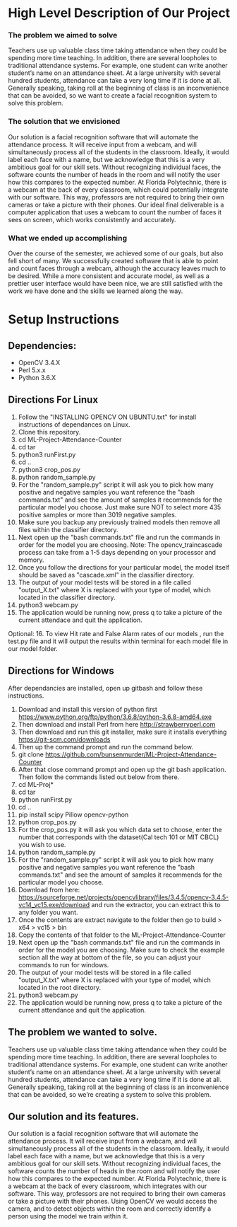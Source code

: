 # High Level Description of Our Project
### The problem we aimed to solve
Teachers use up valuable class time taking attendance when they could be spending more time teaching. In addition, there are several loopholes to traditional attendance systems. For example, one student can write another student’s name on an attendance sheet. At a large university with several hundred students, attendance can take a very long time if it is done at all. Generally speaking, taking roll at the beginning of class is an inconvenience that can be avoided, so we want to create a facial recognition system to solve this problem. 

### The solution that we envisioned
Our solution is a facial recognition software that will automate the attendance process. It will receive input from a webcam, and will simultaneously process all of the students in the classroom. Ideally, it would label each face with a name, but we acknowledge that this is a very ambitious goal for our skill sets. Without recognizing individual faces, the software counts the number of heads in the room and will notify the user how this compares to the expected number. At Florida Polytechnic, there is a webcam at the back of every classroom, which could potentially integrate with our software. This way, professors are not required to bring their own cameras or take a picture with their phones. Our ideal final deliverable is a computer application that uses a webcam to count the number of faces it sees on screen, which works consistently and accurately.

### What we ended up accomplishing
Over the course of the semester, we achieved some of our goals, but also fell short of many. We successfully created software that is able to point and count faces through a webcam, although the accuracy leaves much to be desired. While a more consistent and accurate model, as well as a prettier user interface would have been nice, we are still satisfied with the work we have done and the skills we learned along the way. 


# Setup Instructions
## Dependencies: 
- OpenCV 3.4.X
- Perl 5.x.x
- Python 3.6.X

## Directions For Linux 
1. Follow the "INSTALLING OPENCV ON UBUNTU.txt" for install instructions of dependances on Linux.
2. Clone this repository.
3. cd ML-Project-Attendance-Counter
4. cd tar
5. python3 runFirst.py
6. cd ..
7. python3 crop_pos.py
8. python random_sample.py
9. For the "random_sample.py" script it will ask you to pick how many positive and negative samples you want reference the "bash commands.txt" and see the amount of samples it recommends for the particular model you choose. Just make sure NOT to select more 435 positive samples or more than 3019 negative samples.
10. Make sure you backup any previously trained models then remove all files within the classifier directory. 
11. Next open up the "bash commands.txt" file and run the commands in order for the model you are choosing. Note: The opencv_traincascade process can take from a 1-5 days depending on your processor and memory.
12. Once you follow the directions for your particular model, the model itself should be saved as "cascade.xml" in the classifier directory. 
13. The output of your model tests will be stored in a file called "output_X.txt" where X is replaced with your type of model, which located in the classifier directory.
14. python3 webcam.py
15. The application would be running now, press q to take a picture of the current attendace and quit the application.

Optional:
16. To view Hit rate and False Alarm rates of our models , run the test.py file and it will output the results within terminal for each model file in our model folder.

## Directions for Windows
After dependancies are installed, open up gitbash and follow these instructions.

1. Download and install this version of python first https://www.python.org/ftp/python/3.6.8/python-3.6.8-amd64.exe
2. Then download and install Perl from here http://strawberryperl.com 
3. Then download and run this git installer, make sure it installs everything https://git-scm.com/downloads
4. Then up the command prompt and run the command below.
5. git clone https://github.com/bunsenmurder/ML-Project-Attendance-Counter
6. After that close command prompt and open up the git bash application. Then follow the commands listed out below from there.
7. cd ML-Proj*
8. cd tar
9. python runFirst.py
10. cd ..
11. pip install scipy Pillow opencv-python
12. python crop_pos.py
13. For the crop_pos.py it will ask you which data set to choose, enter the number that corresponds with the dataset(Cal tech 101 or MIT CBCL) you wish to use.
14. python random_sample.py
15. For the "random_sample.py" script it will ask you to pick how many positive and negative samples you want reference the "bash commands.txt" and see the amount of samples it recommends for the particular model you choose.
16. Download from here: https://sourceforge.net/projects/opencvlibrary/files/3.4.5/opencv-3.4.5-vc14_vc15.exe/download and run the extractor, you can extract this to any folder you want.
17. Once the contents are extract navigate to the folder then go to build > x64 > vc15 > bin
18. Copy the contents of that folder to the ML-Project-Attendance-Counter
19. Next open up the "bash commands.txt" file and run the commands in order for the model you are choosing. Make sure to check the example section all the way at bottom of the file, so you can adjust your commands to run for windows. 
20. The output of your model tests will be stored in a file called "output_X.txt" where X is replaced with your type of model, which located in the root directory.
21. python3 webcam.py
22. The application would be running now, press q to take a picture of the current attendance and quit the application.

## The problem we wanted to solve.
Teachers use up valuable class time taking attendance when they could be spending more time teaching. In addition, there are several loopholes to traditional attendance systems. For example, one student can write another student’s name on an attendance sheet. At a large university with several hundred students, attendance can take a very long time if it is done at all. Generally speaking, taking roll at the beginning of class is an inconvenience that can be avoided, so we’re creating a system to solve this problem.

## Our solution and its features.
Our solution is a facial recognition software that will automate the attendance process. It will receive input from a webcam, and will simultaneously process all of the students in the classroom. Ideally, it would label each face with a name, but we acknowledge that this is a very ambitious goal for our skill sets. Without recognizing individual faces, the software counts the number of heads in the room and will notify the user how this compares to the expected number. At Florida Polytechnic, there is a webcam at the back of every classroom, which integrates with our software. This way, professors are not required to bring their own cameras or take a picture with their phones. Using OpenCV we would access the camera, and to detect objects within the room and correctly identify a person using the model we train within it. 

